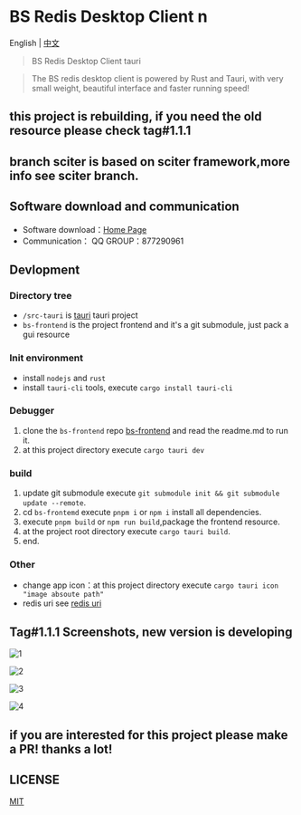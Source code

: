# BS Redis Desktop Client n

English | [中文](./readme_cn.md)

> BS Redis Desktop Client tauri

> The BS redis desktop client is powered by Rust and Tauri, with very small weight, beautiful interface and faster
> running speed!

## this project is rebuilding, if you need the old resource please check tag#1.1.1

## branch sciter is based on sciter framework,more info see sciter branch.

## Software download and communication

* Software download：[Home Page](http://bs.xsa.link)
* Communication： QQ GROUP：877290961

## Devlopment

### Directory tree

+ `/src-tauri` is  [tauri](https://tauri.studio/) tauri project
+ `bs-frontend` is the project frontend and it's a git submodule, just pack a gui resource

### Init environment

- install `nodejs` and `rust`
- install `tauri-cli` tools, execute `cargo install tauri-cli`

### Debugger

1. clone the `bs-frontend` repo [bs-frontend](https://github.com/fuyoo/bs-frontend.git) and read the readme.md to run
   it.
2. at this project directory execute `cargo tauri dev`

### build

1. update git submodule execute `git submodule init && git submodule update --remote`.
2. cd `bs-frontemd` execute `pnpm i` or `npm i` install all dependencies.
3. execute `pnpm build` or `npm run build`,package the frontend resource.
4. at the project root directory execute `cargo tauri build`.
5. end.

### Other

- change app icon：at this project directory execute `cargo tauri icon "image absoute path"`
- redis uri see [redis uri](./uri.md)

## Tag#1.1.1 Screenshots, new version is developing

![1](https://raw.githubusercontent.com/fuyoo/bs-redis-desktop-client/master/imgs/en_0.png)

![2](https://raw.githubusercontent.com/fuyoo/bs-redis-desktop-client/master/imgs/en_1.png)

![3](https://raw.githubusercontent.com/fuyoo/bs-redis-desktop-client/master/imgs/en_2.png)

![4](https://raw.githubusercontent.com/fuyoo/bs-redis-desktop-client/master/imgs/en_3.png)

## if you are interested for this project please make a PR! thanks a lot!

## LICENSE

[MIT](./LICENSE)
